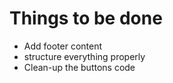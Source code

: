 # Things to be done

* Add footer content
* structure everything properly
* Clean-up the buttons code


